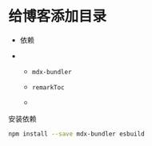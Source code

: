 # 给博客添加目录

- 依赖
  
- - `mdx-bundler`
  
  - `remarkToc`
  - 

安装依赖

```bash
npm install --save mdx-bundler esbuild

```

